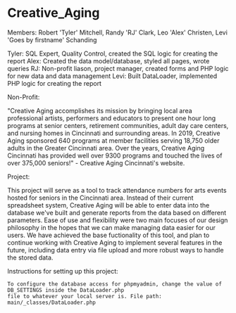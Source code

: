 # Creative_Aging
Members: Robert 'Tyler' Mitchell, Randy 'RJ' Clark, Leo 'Alex' Christen, Levi 'Goes by firstname' Schanding

Tyler: SQL Expert, Quality Control, created the SQL logic for creating the report
Alex: Created the data model/database, styled all pages, wrote queries
RJ: Non-profit liason, project manager, created forms and PHP logic for new data and data management
Levi: Built DataLoader, implemented PHP logic for creating the report

Non-Profit:

   "Creative Aging accomplishes its mission by bringing local area professional artists, performers and educators to present one hour long programs at senior centers, retirement communities, adult day care centers, and nursing homes in Cincinnati and surrounding areas. In 2019, Creative Aging sponsored 640 programs at member facilities serving 18,750 older adults in the Greater Cincinnati area. Over the years, Creative Aging Cincinnati has provided well over 9300 programs and touched the lives of over 375,000 seniors!" - Creative Aging Cincinnati's website.

Project:

   This project will serve as a tool to track attendance numbers for arts events hosted for seniors in the Cincinnati area. Instead of their current spreadsheet system, Creative Aging will be able to enter data into the database we've built and generate reports from the data based on different parameters. Ease of use and flexibility were two main focuses of our design philosophy in the hopes that we can make managing data easier for our users. We have achieved the base fuctionality of this tool, and plan to continue working with Creative Aging to implement several features in the future, including data entry via file upload and more robust ways to handle the stored data.


Instructions for setting up this project:

    To configure the database access for phpmyadmin, change the value of DB_SETTINGS inside the DataLoader.php
    file to whatever your local server is. File path: main/_classes/DataLoader.php 

